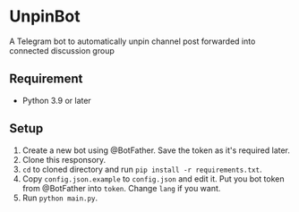 # UnpinBot

A Telegram bot to automatically unpin channel post forwarded into connected discussion group

## Requirement

- Python 3.9 or later

## Setup

1. Create a new bot using @BotFather. Save the token as it's required later.
2. Clone this responsory.
3. `cd` to cloned directory and run `pip install -r requirements.txt`.
4. Copy `config.json.example` to `config.json` and edit it. Put you bot token from @BotFather into `token`. Change `lang` if you want.
5. Run `python main.py`.